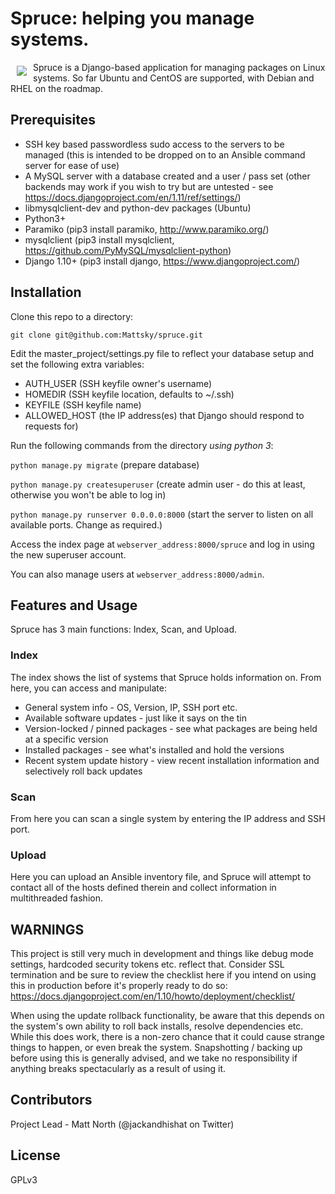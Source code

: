 # Spruce: helping you manage systems.

<img src="http://ccrg.co.uk/spruce_logo.png" align="left" hspace="10" vspace="6">

Spruce is a Django-based application for managing packages on Linux systems. So far Ubuntu and CentOS are supported, with Debian and RHEL on the roadmap.

## Prerequisites

- SSH key based passwordless sudo access to the servers to be managed (this is intended to be dropped on to an Ansible command server for ease of use)
- A MySQL server with a database created and a user / pass set (other backends may work if you wish to try but are untested - see https://docs.djangoproject.com/en/1.11/ref/settings/)
- libmysqlclient-dev and python-dev packages (Ubuntu)
- Python3+ 
- Paramiko (pip3 install paramiko, http://www.paramiko.org/)
- mysqlclient (pip3 install mysqlclient, https://github.com/PyMySQL/mysqlclient-python)
- Django 1.10+ (pip3 install django, https://www.djangoproject.com/)

## Installation

Clone this repo to a directory:

`git clone git@github.com:Mattsky/spruce.git`

Edit the master_project/settings.py file to reflect your database setup and set the following extra variables:

- AUTH_USER (SSH keyfile owner's username)
- HOMEDIR (SSH keyfile location, defaults to ~/.ssh)
- KEYFILE (SSH keyfile name) 
- ALLOWED_HOST (the IP address(es) that Django should respond to requests for)

Run the following commands from the directory *using python 3*:

`python manage.py migrate` (prepare database)

`python manage.py createsuperuser` (create admin user - do this at least, otherwise you won't be able to log in)

`python manage.py runserver 0.0.0.0:8000` (start the server to listen on all available ports. Change as required.)

Access the index page at `webserver_address:8000/spruce` and log in using the new superuser account. 

You can also manage users at `webserver_address:8000/admin`.

## Features and Usage

Spruce has 3 main functions: Index, Scan, and Upload.

### Index

The index shows the list of systems that Spruce holds information on. From here, you can access and manipulate:

- General system info - OS, Version, IP, SSH port etc.
- Available software updates - just like it says on the tin
- Version-locked / pinned packages - see what packages are being held at a specific version
- Installed packages - see what's installed and hold the versions
- Recent system update history - view recent installation information and selectively roll back updates

### Scan

From here you can scan a single system by entering the IP address and SSH port.

### Upload

Here you can upload an Ansible inventory file, and Spruce will attempt to contact all of the hosts defined therein and collect information in multithreaded fashion.

## WARNINGS

This project is still very much in development and things like debug mode settings, hardcoded security tokens etc. reflect that. Consider SSL termination and be sure to review the checklist here if you intend on using this in production before it's properly ready to do so: https://docs.djangoproject.com/en/1.10/howto/deployment/checklist/

When using the update rollback functionality, be aware that this depends on the system's own ability to roll back installs, resolve dependencies etc. While this does work, there is a non-zero chance that it could cause strange things to happen, or even break the system. Snapshotting / backing up before using this is generally advised, and we take no responsibility if anything breaks spectacularly as a result of using it.

## Contributors

Project Lead - Matt North (@jackandhishat on Twitter)

## License

GPLv3
